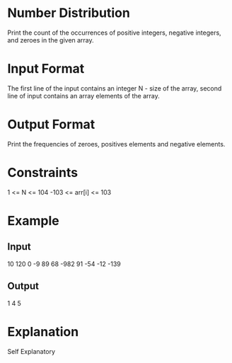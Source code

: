 # Number Distribution
Print the count of the occurrences of positive integers, negative integers, and zeroes in the given array.

# Input Format
The first line of the input contains an integer N - size of the array, second line of input contains an array elements of the array.

# Output Format
Print the frequencies of zeroes, positives elements and negative elements.

# Constraints
1 <= N <= 104
-103 <= arr[i] <= 103

# Example

## Input
10
120 0 -9 89 68 -982 91 -54 -12 -139

## Output
1 4 5

# Explanation

Self Explanatory
